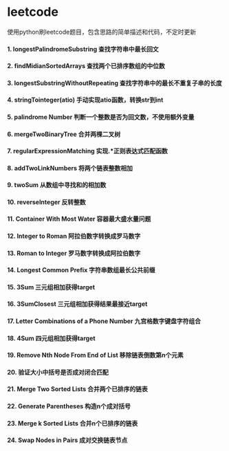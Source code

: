 # leetcode
使用python刷leetcode题目，包含思路的简单描述和代码，不定时更新

#### 1. longestPalindromeSubstring 查找字符串中最长回文
#### 2. findMidianSortedArrays 查找两个已排序数组的中位数
#### 3. longestSubstringWithoutRepeating 查找字符串中的最长不重复子串的长度
#### 4. stringTointeger(atio) 手动实现atio函数，转换str到int
#### 5. palindrome Number 判断一个整数是否为回文数，不使用额外变量
#### 6. mergeTwoBinaryTree 合并两棵二叉树
#### 7. regularExpressionMatching 实现.*正则表达式匹配函数
#### 8. addTwoLinkNumbers 将两个链表整数相加
#### 9. twoSum 从数组中寻找和的相加数
#### 10. reverseInteger 反转整数
#### 11. Container With Most Water 容器最大盛水量问题
#### 12. Integer to Roman 阿拉伯数字转换成罗马数字
#### 13. Roman to Integer 罗马数字转换成阿拉伯数字
#### 14. Longest Common Prefix 字符串数组最长公共前缀
#### 15. 3Sum 三元组相加获得target
#### 16. 3SumClosest 三元组相加获得结果最接近target
#### 17. Letter Combinations of a Phone Number 九宫格数字键盘字符组合
#### 18. 4Sum 四元组相加获得target
#### 19. Remove Nth Node From End of List 移除链表倒数第n个元素
#### 20. 验证大小中括号是否成对闭合匹配
#### 21. Merge Two Sorted Lists 合并两个已排序的链表
#### 22. Generate Parentheses 构造n个成对括号
#### 23. Merge k Sorted Lists 合并n个已排序的链表
#### 24. Swap Nodes in Pairs 成对交换链表节点